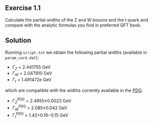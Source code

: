 ## Exercise 1.1

Calculate the partial widths of the Z and W bosons and the t quark and
compare with the analytic formulas you find in preferred QFT book.

## Solution

Running `script.txt` we obtain the following partial widths (available in `param_card.dat`):
- $\Gamma_Z$ = 2.441755 GeV
- $\Gamma_W$ = 2.047910 GeV
- $\Gamma_t$ = 1.491472e GeV

which are compatible with the widths currently available in the [PDG](https://pdg.lbl.gov/).

- $\Gamma_Z^{\text{PDG}}$ = 2.4955±0.0023 GeV
- $\Gamma_W^{\text{PDG}}$ = 2.085±0.042 GeV
- $\Gamma_t^{\text{PDG}}$ = 1.42+0.19−0.15 GeV
